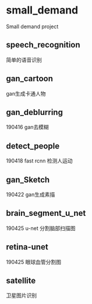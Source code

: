 # small_demand
Small demand project
## speech_recognition
简单的语音识别
## gan_cartoon
gan生成卡通人物
## gan_deblurring
190416 gan去模糊
## detect_people
190418 fast rcnn 检测人运动
## gan_Sketch
190422 gan生成素描
## brain_segment_u_net
190425 u-net 分割脑部扫描图
## retina-unet
190425 眼球血管分割图
## satellite
卫星图片识别
